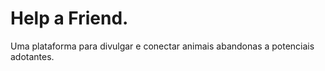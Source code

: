 # Help a Friend.

Uma plataforma para divulgar e conectar animais abandonas a potenciais adotantes.

